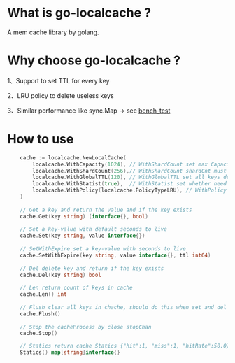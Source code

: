 # What is go-localcache ?
A mem cache library by golang.

# Why choose go-localcache ?
1、Support to set TTL for every key 

2、LRU policy to delete useless keys

3、Similar performance like sync.Map -> see [bench_test](https://github.com/MoeYang/go-localcache/tree/main/benchtest "bench_test")


# How to use
```go
	cache := localcache.NewLocalCache(
		localcache.WithCapacity(1024), // WithShardCount set max Capacity
		localcache.WithShardCount(256),// WithShardCount shardCnt must be a power of 2
		localcache.WithGlobalTTL(120), // WithGlobalTTL set all keys default expire time of seconds
		localcache.WithStatist(true),  // WithStatist set whether need to caculate the cache stastic
		localcache.WithPolicy(localcache.PolicyTypeLRU), // WithPolicy set the elimination policy of key
	)
	
	// Get a key and return the value and if the key exists
	cache.Get(key string) (interface{}, bool)
	
	// Set a key-value with default seconds to live
	cache.Set(key string, value interface{})
	
	// SetWithExpire set a key-value with seconds to live
	cache.SetWithExpire(key string, value interface{}, ttl int64)
	
	// Del delete key and return if the key exists
	cache.Del(key string) bool
	
	// Len return count of keys in cache
	cache.Len() int
	
	// Flush clear all keys in chache, should do this when set and del is stop
	cache.Flush()
	
	// Stop the cacheProcess by close stopChan
	cache.Stop()

	// Statics return cache Statics {"hit":1, "miss":1, "hitRate":50.0}
	Statics() map[string]interface{}
```
